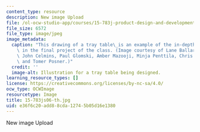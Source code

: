 ```yaml
---
content_type: resource
description: New image Upload
file: /ol-ocw-studio-app/courses/15-783j-product-design-and-development-spring-2006/e36f6c20add88cda12745b05d16e1380_15-783js06-th.jpg
file_size: 6572
file_type: image/jpeg
image_metadata:
  caption: "This drawing of a tray table\_is an example of the in-depth design involved\
    \ in the final project of the class. (Image courtesy of Lane Ballard, Tom Burns,\
    \ John Celmins, Paul Glomski, Amber Mazooji, Minja Penttila, Chris Piscitelli,\
    \ and Tomer Posner.)"
  credit: ''
  image-alt: Illustration for a tray table being designed.
learning_resource_types: []
license: https://creativecommons.org/licenses/by-nc-sa/4.0/
ocw_type: OCWImage
resourcetype: Image
title: 15-783js06-th.jpg
uid: e36f6c20-add8-8cda-1274-5b05d16e1380
---
```

New image Upload